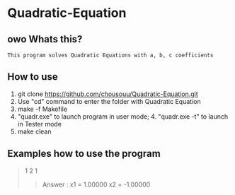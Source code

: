 # Quadratic-Equation

## owo Whats this?
    This program solves Quadratic Equations with a, b, c coefficients

## How to use 
1. git clone https://github.com/chousouu/Quadratic-Equation.git
2. Use "cd" command to enter the folder with Quadratic Equation
3. make -f Makefile 
4. "quadr.exe" to launch program in user mode;
    4. "quadr.exe -t" to launch in Tester mode
5. make clean

## Examples how to use the program
 > 1 2 1
 >> Answer :
 > x1 = 1.00000 x2 = -1.00000 
